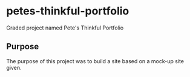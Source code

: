 # petes-thinkful-portfolio
Graded project named Pete's Thinkful Portfolio

## Purpose
The purpose of this project was to build a site based on a mock-up site given.
